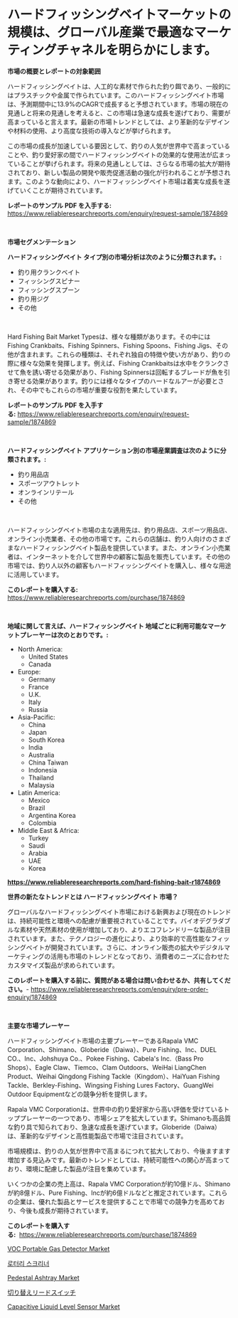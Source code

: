 <p><h1>ハードフィッシングベイトマーケットの規模は、グローバル産業で最適なマーケティングチャネルを明らかにします。</h1></p><p><strong>市場の概要とレポートの対象範囲</strong></p>
<p><p>ハードフィッシングベイトは、人工的な素材で作られた釣り餌であり、一般的にはプラスチックや金属で作られています。このハードフィッシングベイト市場は、予測期間中に13.9%のCAGRで成長すると予想されています。市場の現在の見通しと将来の見通しを考えると、この市場は急速な成長を遂げており、需要が高まっていると言えます。最新の市場トレンドとしては、より革新的なデザインや材料の使用、より高度な技術の導入などが挙げられます。</p><p>この市場の成長が加速している要因として、釣りの人気が世界中で高まっていることや、釣り愛好家の間でハードフィッシングベイトの効果的な使用法が広まっていることが挙げられます。将来の見通しとしては、さらなる市場の拡大が期待されており、新しい製品の開発や販売促進活動の強化が行われることが予想されます。このような動向により、ハードフィッシングベイト市場は着実な成長を遂げていくことが期待されています。</p></p>
<p><strong>レポートのサンプル PDF を入手する:</strong> <a href="https://www.reliableresearchreports.com/enquiry/request-sample/1874869">https://www.reliableresearchreports.com/enquiry/request-sample/1874869</a></p>
<p>&nbsp;</p>
<p><strong>市場セグメンテーション</strong></p>
<p><strong>ハードフィッシングベイト タイプ別の市場分析は次のように分類されます。:</strong></p>
<p><ul><li>釣り用クランクベイト</li><li>フィッシングスピナー</li><li>フィッシングスプーン</li><li>釣り用ジグ</li><li>その他</li></ul></p>
<p>&nbsp;</p>
<p><p>Hard Fishing Bait Market Typesは、様々な種類があります。その中にはFishing Crankbaits、Fishing Spinners、Fishing Spoons、Fishing Jigs、その他が含まれます。これらの種類は、それぞれ独自の特徴や使い方があり、釣りの際に様々な効果を発揮します。例えば、Fishing Crankbaitsは水中をクランクさせて魚を誘い寄せる効果があり、Fishing Spinnersは回転するブレードが魚を引き寄せる効果があります。釣りには様々なタイプのハードなルアーが必要とされ、その中でもこれらの市場が重要な役割を果たしています。</p></p>
<p><strong>レポートのサンプル PDF を入手する:</strong>&nbsp;<a href="https://www.reliableresearchreports.com/enquiry/request-sample/1874869">https://www.reliableresearchreports.com/enquiry/request-sample/1874869</a></p>
<p>&nbsp;</p>
<p><strong> ハードフィッシングベイト アプリケーション別の市場産業調査は次のように分類されます。:</strong></p>
<p><ul><li>釣り用品店</li><li>スポーツアウトレット</li><li>オンラインリテール</li><li>その他</li></ul></p>
<p>&nbsp;</p>
<p><p>ハードフィッシングベイト市場の主な適用先は、釣り用品店、スポーツ用品店、オンライン小売業者、その他の市場です。これらの店舗は、釣り人向けのさまざまなハードフィッシングベイト製品を提供しています。また、オンライン小売業者は、インターネットを介して世界中の顧客に製品を販売しています。その他の市場では、釣り人以外の顧客もハードフィッシングベイトを購入し、様々な用途に活用しています。</p></p>
<p><strong>このレポートを購入する:</strong>&nbsp; <a href="https://www.reliableresearchreports.com/purchase/1874869">https://www.reliableresearchreports.com/purchase/1874869</a></p>
<p>&nbsp;</p>
<p><strong>地域に関して言えば、ハードフィッシングベイト 地域ごとに利用可能なマーケットプレーヤーは次のとおりです。:</strong></p>
<p><ul>
    <li>
        North America:
        <ul>
            <li>United States</li>
            <li>Canada</li>
        </ul>
    </li>
    <li>
        Europe:
        <ul>
            <li>Germany</li>
            <li>France</li>
            <li>U.K.</li>
            <li>Italy</li>
            <li>Russia</li>
        </ul>
    </li>
    <li>
        Asia-Pacific:
        <ul>
            <li>China</li>
            <li>Japan</li>
            <li>South Korea</li>
            <li>India</li>
            <li>Australia</li>
            <li>China Taiwan</li>
            <li>Indonesia</li>
            <li>Thailand</li>
            <li>Malaysia</li>
        </ul>
    </li>
    <li>
        Latin America:
        <ul>
            <li>Mexico</li>
            <li>Brazil</li>
            <li>Argentina Korea</li>
            <li>Colombia</li>
        </ul>
    </li>
    <li>
        Middle East & Africa:
        <ul>
            <li>Turkey</li>
            <li>Saudi</li>
            <li>Arabia</li>
            <li>UAE</li>
            <li>Korea</li>
        </ul>
    </li>
    </ul></p>
<p><strong><a href="https://www.reliableresearchreports.com/hard-fishing-bait-r1874869">https://www.reliableresearchreports.com/hard-fishing-bait-r1874869</a></strong>&nbsp;</p>
<p><strong>世界の新たなトレンドとは ハードフィッシングベイト 市場？</strong></p>
<p><p>グローバルなハードフィッシングベイト市場における新興および現在のトレンドは、持続可能性と環境への配慮が重要視されていることです。バイオデグラダブルな素材や天然素材の使用が増加しており、よりエコフレンドリーな製品が注目されています。また、テクノロジーの進化により、より効率的で高性能なフィッシングベイトが開発されています。さらに、オンライン販売の拡大やデジタルマーケティングの活用も市場のトレンドとなっており、消費者のニーズに合わせたカスタマイズ製品が求められています。</p></p>
<p><strong>このレポートを購入する前に、質問がある場合は問い合わせるか、共有してください。</strong>- <a href="https://www.reliableresearchreports.com/enquiry/pre-order-enquiry/1874869">https://www.reliableresearchreports.com/enquiry/pre-order-enquiry/1874869</a></p>
<p>&nbsp;</p>
<p><strong>主要な市場プレーヤー</strong></p>
<p><p>ハードフィッシングベイト市場の主要プレーヤーであるRapala VMC Corporation、Shimano、Globeride（Daiwa）、Pure Fishing、Inc、DUEL CO.、Inc、Johshuya Co.、Pokee Fishing、Cabela's Inc.（Bass Pro Shops）、Eagle Claw、Tiemco、Clam Outdoors、WeiHai LiangChen Product、Weihai Qingdong Fishing Tackle（Kingdom）、HaiYuan Fishing Tackle、Berkley-Fishing、Wingsing Fishing Lures Factory、GuangWei Outdoor Equipmentなどの競争分析を提供します。</p><p>Rapala VMC Corporationは、世界中の釣り愛好家から高い評価を受けているトッププレーヤーの一つであり、市場シェアを拡大しています。Shimanoも高品質な釣り具で知られており、急速な成長を遂げています。Globeride（Daiwa）は、革新的なデザインと高性能製品で市場で注目されています。</p><p>市場規模は、釣りの人気が世界中で高まるにつれて拡大しており、今後ますます増加する見込みです。最新のトレンドとしては、持続可能性への関心が高まっており、環境に配慮した製品が注目を集めています。</p><p>いくつかの企業の売上高は、Rapala VMC Corporationが約10億ドル、Shimanoが約8億ドル、Pure Fishing、Incが約6億ドルなどと推定されています。これらの企業は、優れた製品とサービスを提供することで市場での競争力を高めており、今後も成長が期待されています。</p></p>
<p><strong>このレポートを購入する:</strong>&nbsp;&nbsp;<a href="https://www.reliableresearchreports.com/purchase/1874869">https://www.reliableresearchreports.com/purchase/1874869</a></p>
<p><p><a href="https://github.com/timeliteaut/Market-Research-Report-List-2/blob/main/voc-portable-gas-detector-market.md">VOC Portable Gas Detector Market</a></p><p><a href="https://github.com/novabrown3/Market-Research-Report-List-1/blob/main/217848070161.md">로터리 스크리너</a></p><p><a href="https://issuu.com/reportprime-2/docs/pedestal-ashtray-market-size-2030.pptx">Pedestal Ashtray Market</a></p><p><a href="https://github.com/RudyBoyer2017/Market-Research-Report-List-1/blob/main/326517073745.md">切り替えリードスイッチ</a></p><p><a href="https://github.com/bobicer/Market-Research-Report-List-3/blob/main/capacitive-liquid-level-sensor-market.md">Capacitive Liquid Level Sensor Market</a></p></p>